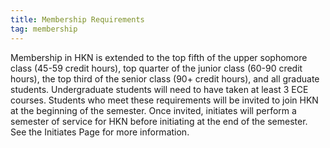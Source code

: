 ```yaml
---
title: Membership Requirements
tag: membership
---
```

Membership in HKN is extended to the top fifth of the upper sophomore class (45-59 credit hours), top quarter of the junior class (60-90 credit hours), the top third of the senior class (90+ credit hours), and all graduate students. Undergraduate students will need to have taken at least 3 ECE courses. Students who meet these requirements will be invited to join HKN at the beginning of the semester. Once invited, initiates will perform a semester of service for HKN before initiating at the end of the semester. See the Initiates Page for more information.
